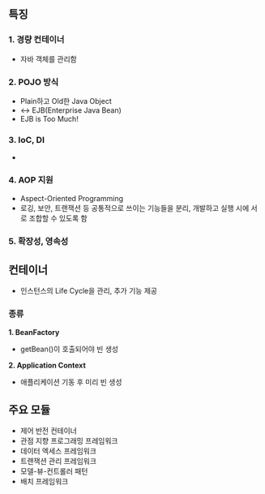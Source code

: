 ## 특징

### 1. 경량 컨테이너
*  자바 객체를 관리함

### 2. POJO 방식
* Plain하고 Old한 Java Object
* ↔ EJB(Enterprise Java Bean)
* EJB is Too Much!
  
### 3. IoC, DI
* 

### 4. AOP 지원
* Aspect-Oriented Programming
* 로깅, 보안, 트랜잭션 등 공통적으로 쓰이는 기능들을 분리, 개발하고 실행 시에 서로 조합할 수 있도록 함

### 5. 확장성, 영속성

## 컨테이너
* 인스턴스의 Life Cycle을 관리, 추가 기능 제공

### 종류

**1. BeanFactory**
* getBean()이  호출되어야 빈 생성

**2. Application Context**
* 애플리케이션 기동 후 미리 빈 생성

## 주요 모듈
* 제어 반전 컨테이너
* 관점 지향 프로그래밍 프레임워크
* 데이터 엑세스 프레임워크
* 트랜잭션 관리 프레임워크
* 모델-뷰-컨트롤러 패턴
* 배치 프레임워크
